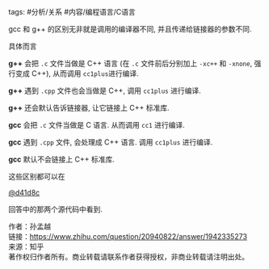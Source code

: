 
tags: #分析/关系 
#内容/编程语言/C语言


gcc 和 g++ 的区别无非就是调用的编译器不同, 并且传递给链接器的参数不同.

具体而言

**g++** 会把 `.c` 文件当做是 C++ 语言 (在 `.c` 文件前后分别加上 `-xc++` 和 `-xnone`, 强行变成 C++), 从而调用 `cc1plus`进行编译.

**g++** 遇到 `.cpp` 文件也会当做是 C++, 调用 `cc1plus` 进行编译. 

**g++** 还会默认告诉链接器, 让它链接上 C++ 标准库.

  

**gcc** 会把 `.c` 文件当做是 C 语言. 从而调用 `cc1` 进行编译.

**gcc** 遇到 `.cpp` 文件, 会处理成 C++ 语言. 调用 `cc1plus` 进行编译. 

**gcc** 默认不会链接上 C++ 标准库.

  

这些区别都可以在 

[@d41d8c](//www.zhihu.com/people/a05aa7fb2674d758661f495cb5ffd906)

回答中的那两个源代码中看到.

  
  
作者：孙孟越  
链接：https://www.zhihu.com/question/20940822/answer/1942335273  
来源：知乎  
著作权归作者所有。商业转载请联系作者获得授权，非商业转载请注明出处。